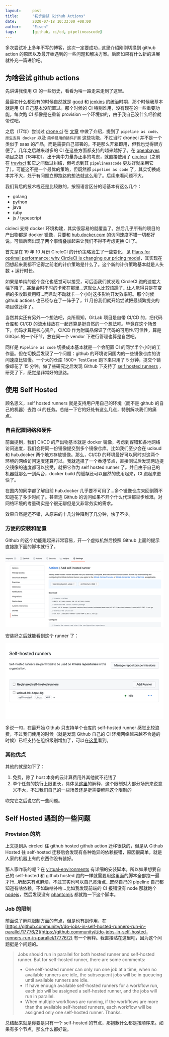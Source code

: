 ```yaml
---
layout:     post
title:      "初步尝试 Github Actions"
date:       2020-07-18 10:33:00 +08:00
author:     "Eisen"
tags:       [github, ci/cd, pipelineascode]
---
```


多次尝试补上多年不写的博客，这次一定要成功...这里介绍刚刚切换到 github action 的原因以及最开始遇到的一些问题和解决方案。后面如果有什么新的进展就补充一篇进阶吧。

## 为啥尝试 github actions

先讲讲我使用 CI 的一些历史，看看为啥一路走来走到了这里。

最最初什么都没有的时候自然就是 [gocd](https://www.gocd.org/) 和 [jenkins](https://www.jenkins.io/) 的统治时期，那个时候我基本就是用 CI 自己基本没配置过。那个时候的 CI 特别难用，没有现在的一些重要功能。每次跑 CI 都像是在重新 provision 一个环境似的，由于我自己没什么经验就带过吧。

之后（17年）尝试过 [drone ci](https://drone.io/) 在 [文章](http://aisensiy.github.io/2017/08/04/drone-best-ci/) 中做了介绍，提到了 `pipeline as code`、`原生支持 docker` 以及 `简单易用的插件扩展` 这些功能，不过当时 droneci 并不是一个类似于 saas 的产品，而是需要自己部署的，不是那么开箱即用，但我也觉得很方便了。几年之后越来越多的 CI 在这些方面都支持的越来越好了。在 [openbayes](https://openbayes.com) 项目之初（18年初），出于集中力量办正事的考虑，就直接使用了 [circleci](https://circleci.com/)（之前在 [travisci](https://travis-ci.org/) 和它之间做过纠结，但考虑到其 `pipelineascode` 更友好就采用它了）。可能这不是一个最优的策略，但既然都 `pipeline as code` 了，其实切换成本并不大，处于有问题立即跑路的想法就这么用了。后续来看问题不大，

我们背后的技术栈还是比较散的，按照语言区分的话基本有这么几个：

- golang
- python
- java 
- ruby
- js / typescript

cicleci 支持 docker 环境构建，其实很容易的就覆盖了。然后几乎所有的项目的产出物都是 docker 镜像，只要和 [hub.docker.com](https://hub.docker.com) 的访问速度不错一切都好说。可惜后面出现了两个事情叠加起来让我们不得不考虑更换 CI 了。

首先是在 19 年 10 月份 CircleCI 的计价策略发生了一些变化，见 [Plans for optimal performance: why CircleCI is changing our pricing model](https://circleci.com/blog/plans-for-optimal-performance-why-circleci-is-changing-our-pricing-model/)，其实现在回想起来我都不记得之前老的计价策略是什么了。这个新的计价策略基本就是人头数 + 运行时长。

如果是单纯的这个变化也感觉可以接受，可后面我们就发现 CircleCI 跑的速度大幅下降了...甚至会时不时的卡死在那里...这就让人比较烦躁了...让人觉得只是在变相的多收取费用呀...而且动不动就卡一个小时这多影响开发效率呀。那个时候 github actions 也已经存在了一阵子了，11 月份我们就开始尝试把最频繁提交的项目做迁移了。

当然其实还有另外一个想法吧，众所周知，GitLab 项目是自带 CI/CD 的，把代码仓库和 CI/CD 的流水线放在一起还算是挺自然的一个想法吧。毕竟在这个场景下，代码才算是核心资产，CI/CD 作为附属品保证了代码的可用性/可信性，算是 GitOps 的一个环节，放在同一个 vendor 下进行管理也算是自然吧。

同样是 `Pipeline as code` 切换成本基本就是一个会配置 CI 的同学半个小时的工作量。但在切换后发现了一个问题：github 的环境访问国内的一些镜像仓库的访问速度比较慢。一个大的仓库 1500+ TestCase 跑下来只用了 5 分钟，提交个镜像却花了 15 分钟。做了些研究之后发现 Github 下支持了 [self hosted runners](https://docs.github.com/en/actions/hosting-your-own-runners/about-self-hosted-runners) ，研究了下，感觉是非常好的思路。

## 使用 Self Hosted

顾名思义，self hosted runners 就是支持用户用自己的环境（而不是 github 的自己的机器）去跑 ci 的任务。总结一下它的好处有这么几点，特别解决我们的痛点。

### 自由配置网络和硬件

前面提到，我们 CI/CD 的产出物基本就是 docker 镜像，考虑到容错和各地网络访问速度，我们会将同一份镜像提交到多个镜像仓库。比如我们至少会在 ucloud 和 hub.docker 两个地方存放镜像。那么，CI/CD 的环境最好可以同时对这两个环境的网络访问速度还算可以。我就选择了一个香港节点，直接测试后发现两边提交镜像的速度都可以接受，就把它作为 self hosted runner 了。并且由于自己的机器就那么一到两台，docker build 的缓存还可以自然的使用起来，CI 跑起来更快了。

在国内的同学都了解目前 hub.docker 几乎要不可用了...多个镜像仓库来回倒腾不知道花了多少时间了。甚至连 Github 的访问如果不开个什么代理都举步维艰。对网络环境的考量确实是个很无聊但是又非常务实的需求。

效果自然是还不错，从原来的十几分钟降到了几分钟，快了不少。

### 方便的安装和配置

Github 的这个功能跑起来非常容易，开一个虚拟机然后按照 Github 上面的提示直接跑下面的脚本就行了。

![](../img/in-post/github-actions/2020-07-18-15-50-01.png)

安装好之后就能看到这个 runner 了：

![](../img/in-post/github-actions/2020-07-18-14-31-29.png)

多说一句，在最开始 Github 只支持单个仓库的 self-hosted runner 感觉比较浪费，不过我们使用的时候（就是发现 Github 自己的 CI 环境网络越来越不合适的时候）已经支持在组织级别增加了，可以在[这里](https://docs.github.com/en/actions/hosting-your-own-runners/adding-self-hosted-runners#adding-a-self-hosted-runner-to-an-organization)看到。

### 其他优点

其他的就是如下了：

1. 免费，除了 host 本身的云计算费用外其他就不花钱了
2. 单个任务的执行上限更长，具体见[这里](https://docs.github.com/en/actions/getting-started-with-github-actions/about-github-actions#usage-limits)的解释，这个限制对大部分场景来说意义不大，不过我们自己的一些场景还是挺需要解除这个限制的

吹完它之后说它的一些问题。

## Self Hosted 遇到的一些问题

### Provision 的坑

上文提到从 circleci 往 github hosted github action 迁移很快的，但是从 Github Hosted 往 self-hosted 迁移后会发现有各种诡异的依赖报错，原因很简单，就是人家的机器上有的东西你没有装好。

那人家咋装的呢？在 [virtual-environments](https://github.com/actions/virtual-environments) 有详细的安装脚本。所以如果想要自己的 self-hosted 和 github hosted 跑的一样就需要用这里面的脚本全部跑一遍才行...听起来有点麻烦，不过其实也可以自己灵活点...既然自己的 pipeline 自己都知道有啥依赖，不如缺啥补啥...比如我发现前端的 CI 报错没有 node 那就跑个 [nodejs](https://github.com/actions/virtual-environments/blob/main/images/linux/scripts/installers/nodejs.sh)，然后发现没有 [phantomjs](https://github.com/actions/virtual-environments/blob/main/images/linux/scripts/installers/phantomjs.sh) 都就跑一下这个脚本。

### Job 的限制

前面说了解除限制方面的有点，但是也有副作用，在 [https://github.community/t/do-jobs-in-self-hosted-runners-run-in-parallel/17776/2](https://github.community/t/do-jobs-in-self-hosted-runners-run-in-parallel/17776/2) 有一个解释。我直接贴在这里吧，因为这个问题挺是个问题的。

> Jobs should run in parallel for both hosted runner and self-hosted runner.
> But for self-hosted runner, there are some comments:
> - One self-hosted runner can only run one job at a time, when no available runners are idle, the subsequent jobs will be in queueing until available runners are idle.
> - If have enough available self-hosted runners for a workflow run, each job will be assigned a self-hosted runner, and the jobs will run in parallel.
> - When multiple workflows are running, if the workflows are more than the available self-hosted runners, each workflow will be assigned only one self-hosted runner.
Thanks.

总结起来就是你要是只有一个 self-hosted 的节点，那抱歉什么都是按顺序来。如果有多个节点，那么什么都好说。
